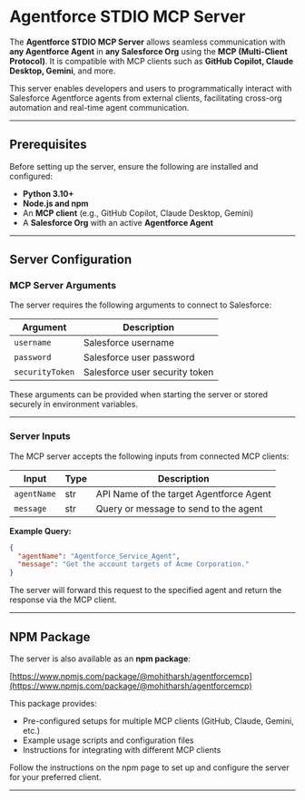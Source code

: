 # Agentforce STDIO MCP Server

The **Agentforce STDIO MCP Server** allows seamless communication with **any Agentforce Agent** in **any Salesforce Org** using the **MCP (Multi-Client Protocol)**. It is compatible with MCP clients such as **GitHub Copilot, Claude Desktop, Gemini**, and more.

This server enables developers and users to programmatically interact with Salesforce Agentforce agents from external clients, facilitating cross-org automation and real-time agent communication.

---

## Prerequisites

Before setting up the server, ensure the following are installed and configured:

* **Python 3.10+**
* **Node.js and npm**
* An **MCP client** (e.g., GitHub Copilot, Claude Desktop, Gemini)
* A **Salesforce Org** with an active **Agentforce Agent**

---

## Server Configuration

### MCP Server Arguments

The server requires the following arguments to connect to Salesforce:

| Argument        | Description                    |
| --------------- | ------------------------------ |
| `username`      | Salesforce username            |
| `password`      | Salesforce user password       |
| `securityToken` | Salesforce user security token |

These arguments can be provided when starting the server or stored securely in environment variables.

---

### Server Inputs

The MCP server accepts the following inputs from connected MCP clients:

| Input       | Type | Description                             |
| ----------- | ---- | --------------------------------------- |
| `agentName` | str  | API Name of the target Agentforce Agent |
| `message`   | str  | Query or message to send to the agent   |

**Example Query:**

```json
{
  "agentName": "Agentforce_Service_Agent",
  "message": "Get the account targets of Acme Corporation."
}
```

The server will forward this request to the specified agent and return the response via the MCP client.

---

## NPM Package

The server is also available as an **npm package**:

[https://www.npmjs.com/package/@mohitharsh/agentforcemcp](https://www.npmjs.com/package/@mohitharsh/agentforcemcp)

This package provides:

* Pre-configured setups for multiple MCP clients (GitHub, Claude, Gemini, etc.)
* Example usage scripts and configuration files
* Instructions for integrating with different MCP clients

Follow the instructions on the npm page to set up and configure the server for your preferred client.

---
